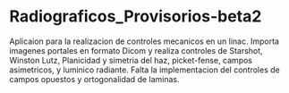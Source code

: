 # Radiograficos_Provisorios-beta2
Aplicaion para la realizacion de controles mecanicos en un linac. 
Importa imagenes portales en formato Dicom y realiza controles de Starshot, Winston Lutz, Planicidad y simetria del haz, picket-fense, campos asimetricos, y luminico radiante. 
Falta la implementacion del controles de campos opuestos y ortogonalidad de laminas.

